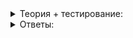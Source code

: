 <details>
<summary>Теория +  тестирование: </summary>

# Хранение объектов в памяти

C++ — язык программирования высокого уровня, позволяющий создавать программы для разных программно-аппаратных платформ — от микроконтроллеров и мобильных телефонов до суперкомпьютеров.

Архитектурные различия между этими платформами значительны: набор инструкций процессора, устройство памяти, организация ввода-вывода с внешними устройствами. Компилятор берёт на себя заботу о том, как преобразовать программу в машинный код для целевой платформы, а стандартная библиотека предоставляет надёжные компоненты, подходящие для решения повседневных задач.

Сильная сторона C++ в том, что, когда стандартные решения не подходят, язык даёт вам возможность «спуститься» на более низкий уровень, ближе к железу, чтобы оптимально распорядиться ресурсами компьютера.

### Модель памяти C++

Один из таких ресурсов — память, которая используется для хранения кода программы и обработки её данных. Чтобы код на C++ мог выполняться на разных программно-аппаратных платформах, язык предоставляет программисту модель памяти ******— абстракцию, скрывающую особенности работы с памятью на конкретной платформе.

С точки зрения C++ память компьютера состоит из одной или нескольких непрерывных последовательностей ячеек. Эти ячейки называются байтами.

Байт — минимальная адресуемая единица памяти. В большинстве современных компьютеров каждый байт состоит из восьми двоичных разрядов, называемых битами, что позволяет ему принимать 2^8=256 различных значений. Каждый байт в памяти имеет уникальный адрес — числовое значение, задающее его местоположение в памяти.

![1.png](https://github.com/AYglazk0v/practicum_Cpp_developer/blob/main/sprint6/%D0%9C%D0%BE%D0%B4%D0%B5%D0%BB%D1%8C_%D0%BF%D0%B0%D0%BC%D1%8F%D1%82%D0%B8/%D0%A5%D1%80%D0%B0%D0%BD%D0%B5%D0%BD%D0%B8%D0%B5_%D0%BE%D0%B1%D1%8A%D0%B5%D0%BA%D1%82%D0%BE%D0%B2_%D0%B2_%D0%BF%D0%B0%D0%BC%D1%8F%D1%82%D0%B8/img/1.png?raw=true)

_Схематичное представление памяти программы. В ячейке с адресом  `0x400018`  находится байт со значением  `42`. Значения остальных ячеек памяти для примера не важны, поэтому на рисунке их нет_

Префикс  `0x`  говорит о том, что целое число записано в шестнадцатеричной системе счисления. Эта система счисления часто используется для записи адресов, так как «круглые» числа в ней — это степени числа 16, которые также можно представить как степени двойки.

### Объекты в памяти

Программы на C++ не манипулируют содержимым ячеек памяти напрямую. Вместо этого они работают с объектами — создают, разрушают их, считывают и модифицируют состояние объектов. В данной теме под термином «объект» будем по умолчанию подразумевать понятие не из объектно-ориентированного программирования, а более абстрактное. Объектом ****в C++ называется регион в памяти, который обладает такими свойствами:

-   **Размер в байтах**. Типы  `char`,  `unsigned char`,  `int8_t`,  `uint8_t`  и  `std::byte`  занимают ровно один байт памяти, а другие типы могут требовать несколько байтов. Например, значение типа  `int`  в программах, компилируемых для 32-разрядных процессоров, может занимать в памяти четыре байта, а для 16-разрядных — два. Узнать, сколько байтов занимает тип или переменная, позволяет операция  `sizeof`.
-   **Требования к выравниванию в памяти**. Выравнивание — степень двойки, число, равное количеству байтов между адресами, по которым могут размещаться объекты данного типа. Операция  `alignof`  возвращает значение выравнивания для заданного типа на целевой платформе. В общем случае оно может отличаться от размера объекта, возвращаемого  `sizeof`  как в меньшую, так и в большую сторону.
-   **Тип**. Позволяет программе правильно работать с областью памяти, которую объект занимает. Например, несмотря на то, что размеры типов  `float`  и  `int`  могут совпадать, для работы с ними компилятор генерирует различающийся машинный код.
-   **Значение**, которое определяется содержимым области памяти, занимаемой объектом. Значение может быть неопределённым — например, при объявлении неинициализированной локальной переменной примитивного типа данных, такого как  `int`  или  `char`.
-   **Продолжительность времени жизни**. Например, время жизни локальных переменных ограничено блоком, внутри которого они объявлены, а глобальных переменных — продолжительностью работы программы.
-   Опциональное  **имя**. Имя позволяет обращаться к объекту в программе. Простейший пример — имя переменной. Имя может отсутствовать у временного объекта, который создают как промежуточный результат вычислений. Один объект может быть доступен по нескольким именам. Так, например, ссылка создаст ещё одно имя для уже существующего объекта.

На рисунке ниже — четыре объекта в памяти программы: переменная  `p`  типа  `Point`, целое число  `age`, переменная  `weight`  типа  `double`  и неинициализированная переменная  `year`  типа  `int16_t`. Ссылка на объект  `p`  позволяет обратиться к нему по альтернативному имени  `p_ref`.

![2.png](https://github.com/AYglazk0v/practicum_Cpp_developer/blob/main/sprint6/%D0%9C%D0%BE%D0%B4%D0%B5%D0%BB%D1%8C_%D0%BF%D0%B0%D0%BC%D1%8F%D1%82%D0%B8/%D0%A5%D1%80%D0%B0%D0%BD%D0%B5%D0%BD%D0%B8%D0%B5_%D0%BE%D0%B1%D1%8A%D0%B5%D0%BA%D1%82%D0%BE%D0%B2_%D0%B2_%D0%BF%D0%B0%D0%BC%D1%8F%D1%82%D0%B8/img/2.png?raw=true)

_Пример расположения объектов различных типов в памяти. Ссылка  `p_ref`  указывает на объект переменной  `p`_

Каждый из этих объектов имеет представление в памяти, специфичное для некоторой платформы. Компилятор отвечает за корректное чтение и запись значений объектов в память.

----------

Посмотрите на иллюстрацию и определите, какие данные располагаются по адресу 0x0000000000400028.

-   Целое число 12, четыре байта.
    
-   Целое число 18, четыре байта.
    
-   Целое число 18, восемь байт.
    
-   Число с плавающей точкой 75.3, четыре байта.
    
-   Число с плавающей точкой 75.3, восемь байт.
    
-   Никакие — пустое пространство.
    

Следующая программа выводит размеры и величину выравнивания для некоторых стандартных и пользовательских типов на целевой платформе:

```cpp
#include <cstddef>  // cstddef необходим для использования std::byte
#include <cstdint>  // cstdint необходим для использования uint32_t и int64_t
#include <iostream>

using namespace std;

struct Sportsman {
    int id;
    double height;
};

int main() {
    cout << "char: size="s << sizeof(char) << ", alignment="s << alignof(char) << endl;
    cout << "int: size="s << sizeof(int) << ", alignment="s << alignof(int) << endl;
    cout << "double: size="s << sizeof(double) << ", alignment="s << alignof(double) << endl;
    cout << "Sportsman: size="s << sizeof(Sportsman) << ", alignment="s << alignof(Sportsman) << endl;

    return 0;
}

```

На разных платформах размеры и требования к выравниванию данных могут отличаться. Например, скомпилированная для 64-разрядной ОС Windows программа выводит следующие значения:

```
char: size=1, alignment=1
int: size=4, alignment=4
double: size=8, alignment=8
Sportsman: size=16, alignment=8

```

Размер структуры  `Sportsman`  получился больше суммарного размера её полей — компилятор добавил пустое пространство внутри структуры, чтобы её поля располагались по выровненным адресам, а размер структуры был кратен величине её выравнивания.

----------

Сколько объектов создаётся внутри функции  `main`  этой программы? Выберите один верный ответ.

```cpp
int main() {
    int x = 0;
    double n = 5;
    int& r = x;
}

```

-   Один
    
-   Два
    
-   Три
    
-   Ни одного
    

Модель памяти — абстракция. C++ вводит её, чтобы описать действия оперативной памяти без привязки к конкретной программно-аппаратной платформе.

Данные, с которыми работает программа, представляются в виде объектов — областей памяти компьютера. У этих областей есть тип, значение, размер и требования к выравниванию.

В следующем уроке вы познакомитесь с указателями — ключиком, открывающим вам низкоуровневый доступ к памяти компьютера.

</details>

<details>
<summary>Ответы:</summary>

# Ответы на задания

----------

Посмотрите на иллюстрацию и определите, какие данные располагаются по адресу 0x0000000000400028.

-   **(-)**  Целое число 12, четыре байта.
    
-   **(-)**  Целое число 18, четыре байта.
    
-   **(-)**  Целое число 18, восемь байт.
    
-   **(-)**  Число с плавающей точкой 75.3, четыре байта.
    
-   **(+)**  Число с плавающей точкой 75.3, восемь байт.
    
-   **(-)**  Никакие — пустое пространство.
    

----------

Сколько объектов создаётся внутри функции  `main`  этой программы? Выберите один верный ответ.

```cpp
int main() {
    int x = 0;
    double n = 5;
    int& r = x;
}

```

-   **(-)**  Один
    
-   **(+)**  Два
    
-   **(-)**  Три
    
-   **(-)**  Ни одного

</details>
